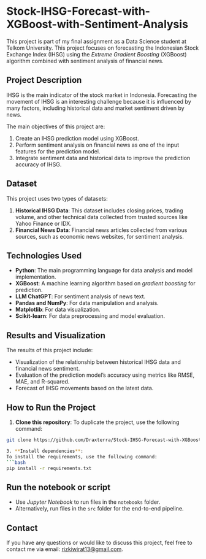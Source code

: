 # Stock-IHSG-Forecast-with-XGBoost-with-Sentiment-Analysis

This project is part of my final assignment as a Data Science student at Telkom University. This project focuses on forecasting the Indonesian Stock Exchange Index (IHSG) using the *Extreme Gradient Boosting* (XGBoost) algorithm combined with sentiment analysis of financial news.

## Project Description

IHSG is the main indicator of the stock market in Indonesia. Forecasting the movement of IHSG is an interesting challenge because it is influenced by many factors, including historical data and market sentiment driven by news.

The main objectives of this project are:

1. Create an IHSG prediction model using XGBoost.
2. Perform sentiment analysis on financial news as one of the input features for the prediction model.
3. Integrate sentiment data and historical data to improve the prediction accuracy of IHSG.

## Dataset

This project uses two types of datasets:

1. **Historical IHSG Data**: This dataset includes closing prices, trading volume, and other technical data collected from trusted sources like Yahoo Finance or IDX.
2. **Financial News Data**: Financial news articles collected from various sources, such as economic news websites, for sentiment analysis.

## Technologies Used

- **Python**: The main programming language for data analysis and model implementation.
- **XGBoost**: A machine learning algorithm based on *gradient boosting* for prediction.
- **LLM ChatGPT**: For sentiment analysis of news text.
- **Pandas and NumPy**: For data manipulation and analysis.
- **Matplotlib**: For data visualization.
- **Scikit-learn**: For data preprocessing and model evaluation.

## Results and Visualization

The results of this project include:

- Visualization of the relationship between historical IHSG data and financial news sentiment.
- Evaluation of the prediction model’s accuracy using metrics like RMSE, MAE, and R-squared.
- Forecast of IHSG movements based on the latest data.

## How to Run the Project

1. **Clone this repository**:
To duplicate the project, use the following command:
```bash
git clone https://github.com/Draxterra/Stock-IHSG-Forecast-with-XGBoost-with-Sentiment-Analysis.git

3. **Install dependencies**:
To install the requirements, use the following command:
```bash
pip install -r requirements.txt
```
## Run the notebook or script

- Use *Jupyter Notebook* to run files in the `notebooks` folder.
- Alternatively, run files in the `src` folder for the end-to-end pipeline.


## Contact
If you have any questions or would like to discuss this project, feel free to contact me via email: rizkiwirat13@gmail.com.


